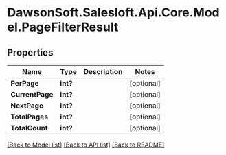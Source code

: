 # DawsonSoft.Salesloft.Api.Core.Model.PageFilterResult

## Properties

Name | Type | Description | Notes
------------ | ------------- | ------------- | -------------
**PerPage** | **int?** |  | [optional] 
**CurrentPage** | **int?** |  | [optional] 
**NextPage** | **int?** |  | [optional] 
**TotalPages** | **int?** |  | [optional] 
**TotalCount** | **int?** |  | [optional] 

[[Back to Model list]](../README.md#documentation-for-models) [[Back to API list]](../README.md#documentation-for-api-endpoints) [[Back to README]](../README.md)

